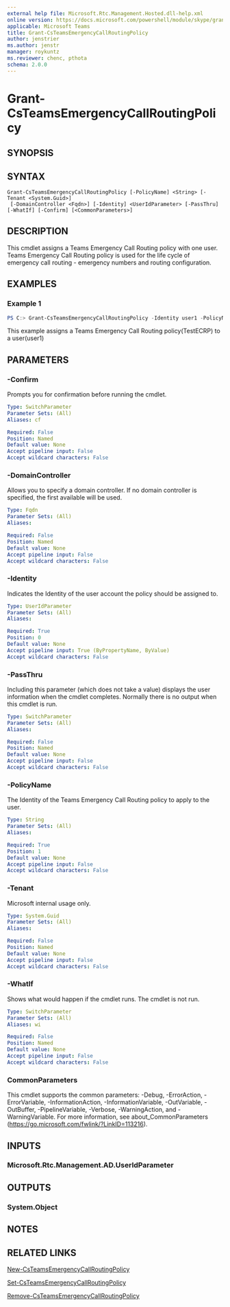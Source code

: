 ```yaml
---
external help file: Microsoft.Rtc.Management.Hosted.dll-help.xml
online version: https://docs.microsoft.com/powershell/module/skype/grant-csteamsemergencycallroutingpolicy
applicable: Microsoft Teams
title: Grant-CsTeamsEmergencyCallRoutingPolicy
author: jenstrier
ms.author: jenstr
manager: roykuntz
ms.reviewer: chenc, pthota
schema: 2.0.0
---
```


# Grant-CsTeamsEmergencyCallRoutingPolicy

## SYNOPSIS

## SYNTAX

```
Grant-CsTeamsEmergencyCallRoutingPolicy [-PolicyName] <String> [-Tenant <System.Guid>]
 [-DomainController <Fqdn>] [-Identity] <UserIdParameter> [-PassThru] [-WhatIf] [-Confirm] [<CommonParameters>]
```

## DESCRIPTION
This cmdlet assigns a Teams Emergency Call Routing policy with one user. Teams Emergency Call Routing policy is used for the life cycle of emergency call routing - emergency numbers and routing configuration.

## EXAMPLES

### Example 1
```powershell
PS C:> Grant-CsTeamsEmergencyCallRoutingPolicy -Identity user1 -PolicyName TestECRP
```

This example assigns a Teams Emergency Call Routing policy(TestECRP) to a user(user1)

## PARAMETERS

### -Confirm
Prompts you for confirmation before running the cmdlet.

```yaml
Type: SwitchParameter
Parameter Sets: (All)
Aliases: cf

Required: False
Position: Named
Default value: None
Accept pipeline input: False
Accept wildcard characters: False
```

### -DomainController
Allows you to specify a domain controller. If no domain controller is specified, the first available will be used.

```yaml
Type: Fqdn
Parameter Sets: (All)
Aliases:

Required: False
Position: Named
Default value: None
Accept pipeline input: False
Accept wildcard characters: False
```

### -Identity
Indicates the Identity of the user account the policy should be assigned to.

```yaml
Type: UserIdParameter
Parameter Sets: (All)
Aliases:

Required: True
Position: 0
Default value: None
Accept pipeline input: True (ByPropertyName, ByValue)
Accept wildcard characters: False
```

### -PassThru
Including this parameter (which does not take a value) displays the user information when the cmdlet completes. Normally there is no output when this cmdlet is run.

```yaml
Type: SwitchParameter
Parameter Sets: (All)
Aliases:

Required: False
Position: Named
Default value: None
Accept pipeline input: False
Accept wildcard characters: False
```

### -PolicyName
The Identity of the Teams Emergency Call Routing policy to apply to the user.

```yaml
Type: String
Parameter Sets: (All)
Aliases:

Required: True
Position: 1
Default value: None
Accept pipeline input: False
Accept wildcard characters: False
```

### -Tenant
Microsoft internal usage only.

```yaml
Type: System.Guid
Parameter Sets: (All)
Aliases:

Required: False
Position: Named
Default value: None
Accept pipeline input: False
Accept wildcard characters: False
```

### -WhatIf
Shows what would happen if the cmdlet runs.
The cmdlet is not run.

```yaml
Type: SwitchParameter
Parameter Sets: (All)
Aliases: wi

Required: False
Position: Named
Default value: None
Accept pipeline input: False
Accept wildcard characters: False
```

### CommonParameters
This cmdlet supports the common parameters: -Debug, -ErrorAction, -ErrorVariable, -InformationAction, -InformationVariable, -OutVariable, -OutBuffer, -PipelineVariable, -Verbose, -WarningAction, and -WarningVariable. For more information, see about_CommonParameters (https://go.microsoft.com/fwlink/?LinkID=113216).

## INPUTS

### Microsoft.Rtc.Management.AD.UserIdParameter

## OUTPUTS

### System.Object
## NOTES

## RELATED LINKS

[New-CsTeamsEmergencyCallRoutingPolicy](New-CsTeamsEmergencyCallRoutingPolicy.md)

[Set-CsTeamsEmergencyCallRoutingPolicy](Set-CsTeamsEmergencyCallRoutingPolicy.md)

[Remove-CsTeamsEmergencyCallRoutingPolicy](Remove-CsTeamsEmergencyCallRoutingPolicy.md)
